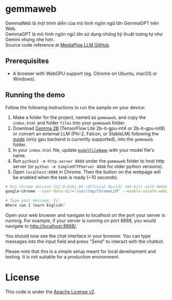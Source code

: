 # gemmaweb
GemmaWeb là một trình diễn của mô hình ngôn ngữ lớn GemmaGPT trên Web.  
GemmaGPT là mô hình ngôn ngữ lớn sử dụng những kỹ thuật tương tự như Gemini nhưng nhẹ hơn.  
Source code reference at [MediaPipe LLM GitHub](https://github.com/googlesamples/mediapipe/tree/main/examples/llm_inference/js).  

## Prerequisites

* A browser with WebGPU support (eg. Chrome on Ubuntu, macOS or Windows).

## Running the demo

Follow the following instructions to run the sample on your device:
1. Make a folder for the project, named as `gemmaweb`, and copy the `index.html` and folder `files` into your `gemmaweb` folder.
2. Download [Gemma 2B](https://www.kaggle.com/models/google/gemma/frameworks/tfLite/variations/gemma-2b-it-gpu-int4) (TensorFlow Lite 2b-it-gpu-int4 or 2b-it-gpu-int8) or convert an external LLM (Phi-2, Falcon, or StableLM) following the [guide](https://developers.google.com/mediapipe/solutions/genai/llm_inference/web_js#convert-model) (only gpu backend is currently supported), into the `gemmaweb` folder.
3. In your `index.html` file, update [`modelFileName`](https://github.com/googlesamples/mediapipe/blob/main/examples/llm_inference/js/index.js#L23) with your model file's name.
4. Run `python3 -m http.server 8888` under the `gemmaweb` folder to host http server (or `python -m SimpleHTTPServer 8888` for older python versions).
5. Open `localhost:8888` in Chrome. Then the button on the webpage will be enabled when the task is ready (~10 seconds).

```bash
# Run Chrome Version 122.0.6261.94 (Official Build) (64-bit) with WebGPU on Ubuntu 20.04
google-chrome --user-data-dir="/var/tmp/ChromeLLM" --enable-unsafe-webgpu --enable-features=Vulkan

# Type your message, Ex:
Where can I learn English?
```

Open your web browser and navigate to localhost on the port your server is running. For example, if your server is running on port 8888, you would navigate to <http://localhost:8888/>.  

You should now see the chat interface in your browser. You can type messages into the input field and press "Send" to interact with the chatbot.  

Please note that this is a simple setup meant for local development and testing. It is not suitable for a production environment.  



# License
This code is under the [Apache License v2](https://www.apache.org/licenses/LICENSE-2.0).  